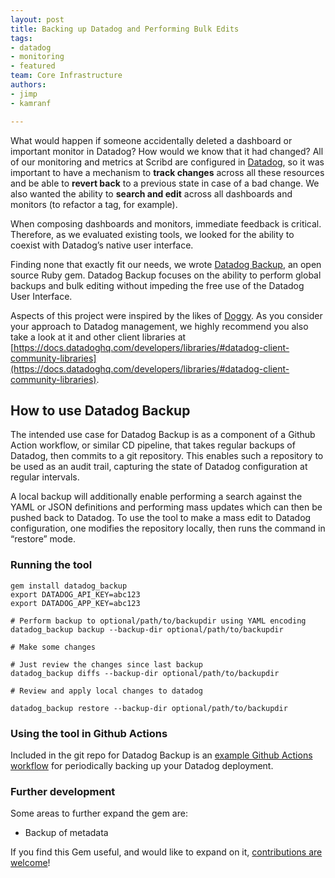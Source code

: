 ```yaml
---
layout: post
title: Backing up Datadog and Performing Bulk Edits
tags:
- datadog
- monitoring
- featured
team: Core Infrastructure
authors:
- jimp
- kamranf

---
```



What would happen if someone accidentally deleted a dashboard or important
monitor in Datadog? How would we know that it had changed? All of our monitoring
and metrics at Scribd are configured in [Datadog](https://www.datadoghq.com), so
it was important to have a mechanism to **track changes** across all these
resources and be able to **revert back** to a previous state in case of a bad
change. We also wanted the ability to **search and edit** across all dashboards
and monitors (to refactor a tag, for example). 

When composing dashboards and monitors, immediate feedback is critical.
Therefore, as we evaluated existing tools, we looked for the ability to coexist
with Datadog’s native user interface. 

Finding none that exactly fit our needs, we wrote [Datadog
Backup](https://github.com/scribd/datadog_backup), an open source Ruby gem.
Datadog Backup focuses on the ability to perform global backups and bulk editing
without impeding the free use of the Datadog User Interface.

Aspects of this project were inspired by the likes of
[Doggy](https://github.com/Shopify/doggy). As you consider your approach to
Datadog management, we highly recommend you also take a look at it and other
client libraries at
[https://docs.datadoghq.com/developers/libraries/#datadog-client-community-libraries](https://docs.datadoghq.com/developers/libraries/#datadog-client-community-libraries).


## How to use Datadog Backup

The intended use case for Datadog Backup is as a component of a Github Action
workflow, or similar CD pipeline, that takes regular backups of Datadog, then
commits to a git repository. This enables such a repository to be used as an
audit trail, capturing the state of Datadog configuration at regular intervals.

A local backup will additionally enable performing a search against the YAML or
JSON definitions and performing mass updates which can then be pushed back to
Datadog. To use the tool to make a mass edit to Datadog configuration, one
modifies the repository locally, then runs the command in “restore” mode.


### Running the tool

```
gem install datadog_backup
export DATADOG_API_KEY=abc123 
export DATADOG_APP_KEY=abc123

# Perform backup to optional/path/to/backupdir using YAML encoding
datadog_backup backup --backup-dir optional/path/to/backupdir

# Make some changes

# Just review the changes since last backup
datadog_backup diffs --backup-dir optional/path/to/backupdir

# Review and apply local changes to datadog

datadog_backup restore --backup-dir optional/path/to/backupdir
```

### Using the tool in Github Actions

Included in the git repo for Datadog Backup is an [example Github Actions
workflow](https://github.com/scribd/datadog_backup/tree/master/example) for
periodically backing up your Datadog deployment.

### Further development

Some areas to further expand the gem are:

-   Backup of metadata

If you find this Gem useful, and would like to expand on it, [contributions are
welcome](https://github.com/scribd/datadog_backup)! 
